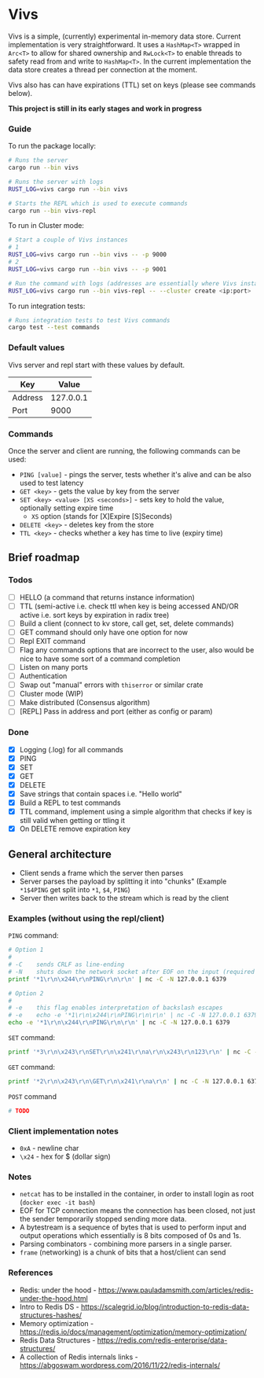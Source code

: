 # Vivs

Vivs is a simple, (currently) experimental in-memory data store. Current implementation is very straightforward. It uses a `HashMap<T>` wrapped in `Arc<T>` to allow for shared ownership and `RwLock<T>` to enable threads to safety read from and write to `HashMap<T>`. In the current implementation the data store creates a thread per connection at the moment.

Vivs also has can have expirations (TTL) set on keys (please see commands below).

**This project is still in its early stages and work in progress**

### Guide

To run the package locally:

```sh
# Runs the server
cargo run --bin vivs

# Runs the server with logs
RUST_LOG=vivs cargo run --bin vivs

# Starts the REPL which is used to execute commands
cargo run --bin vivs-repl
```

To run in Cluster mode:

```sh
# Start a couple of Vivs instances
# 1
RUST_LOG=vivs cargo run --bin vivs -- -p 9000
# 2
RUST_LOG=vivs cargo run --bin vivs -- -p 9001

# Run the command with logs (addresses are essentially where Vivs instances are running ip + port)
RUST_LOG=vivs cargo run --bin vivs-repl -- --cluster create <ip:port> ... 
```

To run integration tests:

```sh
# Runs integration tests to test Vivs commands
cargo test --test commands
```

### Default values

Vivs server and repl start with these values by default.

| Key | Value |
|------|---------|
| Address | 127.0.0.1 |
| Port | 9000 |

### Commands

Once the server and client are running, the following commands can be used:

- `PING [value]` - pings the server, tests whether it's alive and can be also used to test latency
- `GET <key>` - gets the value by key from the server
- `SET <key> <value> [XS <seconds>]` - sets key to hold the value, optionally setting expire time
    - `XS` option (stands for [X]Expire [S]Seconds)
- `DELETE <key>` - deletes key from the store
- `TTL <key>` - checks whether a key has time to live (expiry time)

## Brief roadmap

### Todos

- [ ] HELLO (a command that returns instance information)
- [ ] TTL (semi-active i.e. check ttl when key is being accessed AND/OR active i.e. sort keys by expiration in radix tree)
- [ ] Build a client (connect to kv store, call get, set, delete commands)
- [ ] GET command should only have one option for now
- [ ] Repl EXIT command
- [ ] Flag any commands options that are incorrect to the user, also would be nice to have some sort of a command completion
- [ ] Listen on many ports
- [ ] Authentication
- [ ] Swap out "manual" errors with `thiserror` or similar crate
- [ ] Cluster mode (WIP)
- [ ] Make distributed (Consensus algorithm)
- [ ] [REPL] Pass in address and port (either as config or param)

### Done

- [x] Logging (.log) for all commands
- [x] PING
- [x] SET
- [x] GET
- [x] DELETE
- [x] Save strings that contain spaces i.e. "Hello world"
- [x] Build a REPL to test commands
- [x] TTL command, implement using a simple algorithm that checks if key is still valid when getting or ttling it
- [x] On DELETE remove expiration key

## General architecture

- Client sends a frame which the server then parses
- Server parses the payload by splitting it into "chunks" (Example `*1$4PING` get split into `*1`, `$4`, `PING`)
- Server then writes back to the stream which is read by the client

### Examples (without using the repl/client)

`PING` command:

```sh
# Option 1
# 
# -C    sends CRLF as line-ending
# -N    shuts down the network socket after EOF on the input (required by some servers to finish work) 
printf '*1\r\n\x244\r\nPING\r\n\r\n' | nc -C -N 127.0.0.1 6379

# Option 2
#
# -e    this flag enables interpretation of backslash escapes
# -e    echo -e '*1\r\n\x244\r\nPING\r\n\r\n' | nc -C -N 127.0.0.1 6379
echo -e '*1\r\n\x244\r\nPING\r\n\r\n' | nc -C -N 127.0.0.1 6379
```

`SET` command:

```sh
printf '*3\r\n\x243\r\nSET\r\n\x241\r\na\r\n\x243\r\n123\r\n' | nc -C -N 127.0.0.1 6379
```

`GET` command:

```sh
printf '*2\r\n\x243\r\n\GET\r\n\x241\r\na\r\n' | nc -C -N 127.0.0.1 6379
```

`POST` command

```sh
# TODO
```

### Client implementation notes

- `0xA` - newline char
- `\x24` - hex for $ (dollar sign)

### Notes

- `netcat` has to be installed in the container, in order to install login as root (`docker exec -it bash`)
- EOF for TCP connection means the connection has been closed, not just the sender temporarily stopped sending more data.
- A bytestream is a sequence of bytes that is used to perform input and output operations which essentially is 8 bits composed of 0s and 1s.
- Parsing combinators - combining more parsers in a single parser.
- `frame` (networking) is a chunk of bits that a host/client can send

### References

- Redis: under the hood - https://www.pauladamsmith.com/articles/redis-under-the-hood.html
- Intro to Redis DS - https://scalegrid.io/blog/introduction-to-redis-data-structures-hashes/
- Memory optimization - https://redis.io/docs/management/optimization/memory-optimization/
- Redis Data Structures - https://redis.com/redis-enterprise/data-structures/
- A collection of Redis internals links - https://abgoswam.wordpress.com/2016/11/22/redis-internals/

